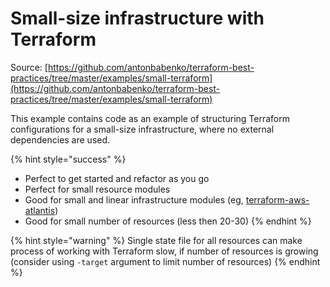 # Small-size infrastructure with Terraform

Source: [https://github.com/antonbabenko/terraform-best-practices/tree/master/examples/small-terraform](https://github.com/antonbabenko/terraform-best-practices/tree/master/examples/small-terraform)

This example contains code as an example of structuring Terraform configurations for a small-size infrastructure, where no external dependencies are used.

{% hint style="success" %}
* Perfect to get started and refactor as you go 
* Perfect for small resource modules
* Good for small and linear infrastructure modules \(eg, [terraform-aws-atlantis](https://github.com/terraform-aws-modules/terraform-aws-atlantis)\)
* Good for small number of resources \(less then 20-30\)
{% endhint %}

{% hint style="warning" %}
Single state file for all resources can make process of working with Terraform slow, if number of resources is growing \(consider using `-target` argument to limit number of resources\)
{% endhint %}



